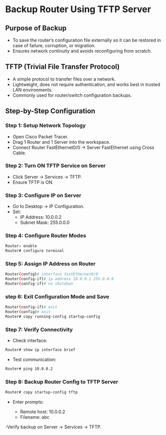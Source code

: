 # Backup Router Using TFTP Server

## Purpose of Backup
- To save the router’s configuration file externally so it can be restored in case of failure, corruption, or migration.
- Ensures network continuity and avoids reconfiguring from scratch.

## TFTP (Trivial File Transfer Protocol)
- A simple protocol to transfer files over a network.
- Lightweight, does not require authentication, and works best in trusted LAN environments.
- Commonly used for router/switch configuration backups.



## Step-by-Step Configuration 

### Step 1: Setup Network Topology
- Open Cisco Packet Tracer.
- Drag 1 Router and 1 Server into the workspace.
- Connect Router FastEthernet0/0 → Server FastEthernet using Cross Cable.

### Step 2: Turn ON TFTP Service on Server
- Click Server → Services → TFTP.
- Ensure TFTP is ON.

### Step 3: Configure IP on Server
- Go to Desktop → IP Configuration.
- Set:
  - IP Address: 10.0.0.2
  - Subnet Mask: 255.0.0.0

### Step 4: Configure Router Modes
```bash
Router> enable
Router# configure terminal
```
### Step 5: Assign IP Address on Router
```bash
Router(config)# interface fastEthernet0/0
Router(config-if)# ip address 10.0.0.1 255.0.0.0
Router(config-if)# no shutdown
```
### step 6: Exit Configuration Mode and Save
```bash
Router(config-if)# exit
Router(config)# exit
Router# copy running-config startup-config
```
### Step 7: Verify Connectivity

- Check interface:
```bash
Router# show ip interface brief
```
- Test communication:
```bash
Router# ping 10.0.0.2
```
### Step 8: Backup Router Config to TFTP Server
```bash
Router# copy startup-config tftp
```

- Enter prompts:

    - Remote host: 10.0.0.2
    - Filename: abc

-Verify backup on Server → Services → TFTP.

